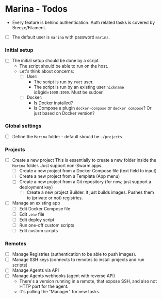 # Marina - Todos

- Every feature is behind authentication. Auth related tasks is covered by Breeze/Filament.
- [ ] The default user is `marina` with password `marina`.

### Initial setup
- [ ] The initial setup should be done by a script.
  - The script should be able to run on the host.
  - Let's think about concerns:
    - [ ] User:
      - The script is run by `root` user.
      - The script is run by an existing user `nickname` id&gid=`1000:1000`. Must be sudoer.
    - [ ] Docker:
      - Is Docker installed?
      - Is Compose a plugin `docker-compose` or `docker compose`? Or just based on Docker version?

### Global settings
  - [ ] Define the `Marina` folder - default should be `~/projects`

### Projects
- [ ] Create a new project
    This is essentially to create a new folder inside the `Marina` folder.
    Just support non-Swarm apps. 
  - [ ] Create a new project from a Docker Compose file (text field to input)
  - [ ] Create a new project from a Template (App menu)
  - [ ] Create a new project from a Git repository (for now, just support a deployment key)
    - [ ] Create a new project Builder. It just builds images. Pushes them to (private or not) registries.
- [ ] Manage an existing app
  - [ ] Edit Docker Compose file
  - [ ] Edit `.env` file
  - [ ] Edit deploy script
  - [ ] Run one-off custom scripts
  - [ ] Edit custom scripts

### Remotes
- [ ] Manage Registries (authentication to be able to push images).
- [ ] Manage SSH keys (connects to remotes to install projects and run scripts)
- [ ] Manage Agents via API
- [ ] Manage Agents webhooks (agent with reverse API)
  - There's a version running in a remote, that expose SSH, and also not HTTP port for the agent.
  - It's polling the "Manager" for new tasks.
